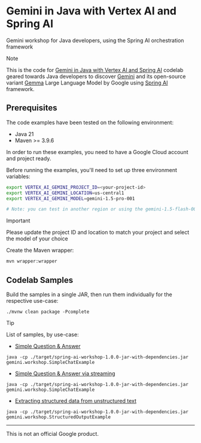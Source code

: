 # Gemini in Java with Vertex AI and Spring AI
Gemini workshop for Java developers, using the Spring AI orchestration framework

> [!NOTE]
> This is the code for [Gemini in Java with Vertex AI and Spring AI]()
> codelab geared towards Java developers to discover [Gemini](https://deepmind.google/technologies/gemini/)
> and its open-source variant [Gemma](https://ai.google.dev/gemma) Large Language Model by Google using [Spring AI](https://docs.spring.io/spring-ai/reference/index.html)
> framework.

## Prerequisites

The code examples have been tested on the following environment:

* Java 21
* Maven >= 3.9.6

In order to run these examples, you need to have a Google Cloud account and project ready.

Before running the examples, you'll need to set up three environment variables:

```bash
export VERTEX_AI_GEMINI_PROJECT_ID=<your-project-id>
export VERTEX_AI_GEMINI_LOCATION=us-central1
export VERTEX_AI_GEMINI_MODEL=gemini-1.5-pro-001

# Note: you can test in another region or using the gemini-1.5-flash-001 model
```

> [!IMPORTANT]
> Please update the project ID and location to match your project and select the model of your choice

Create the Maven wrapper:

```bash
mvn wrapper:wrapper
```

## Codelab Samples

Build the samples in a single JAR, then run them individually for the respective use-case:
```shell
./mvnw clean package -Pcomplete
```

> [!TIP]
> List of samples, by use-case:

* [Simple Question & Answer](src/main/java/gemini/workshop/SimpleChatExample.java)

```shell
java -cp ./target/spring-ai-workshop-1.0.0-jar-with-dependencies.jar gemini.workshop.SimpleChatExample
```

* [Simple Question & Answer via streaming](src/main/java/gemini/workshop/SimpleChatStreamingExample.java)

```shell
java -cp ./target/spring-ai-workshop-1.0.0-jar-with-dependencies.jar gemini.workshop.SimpleChatExample
```

* [Extracting structured data from unstructured text](src/main/java/gemini/workshop/StructuredOutputExample.java)
```shell
java -cp ./target/spring-ai-workshop-1.0.0-jar-with-dependencies.jar gemini.workshop.StructuredOutputExample
```

---
This is not an official Google product.
